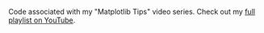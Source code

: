 Code associated with my "Matplotlib Tips" video series.  Check out my [full playlist on YouTube](https://www.youtube.com/playlist?list=PLtPIclEQf-3dJmAj3IsSRwRoLbX-n3J81).
